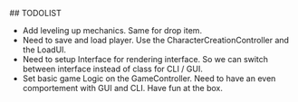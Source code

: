 ## TODOLIST


- Add leveling up mechanics. Same for drop item.
- Need to  save and load player. Use the CharacterCreationController and the LoadUI.
- Need to setup Interface for rendering interface. So we can switch between interface instead of class for CLI / GUI.
- Set basic game Logic on the GameController. Need to have an even comportement with GUI and CLI. Have fun at the box.